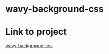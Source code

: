 # wavy-background-css


# Link to project
<a href="https://draconcode.github.io/wavy-background-css" target="_blank">wavy-background-css</a>

